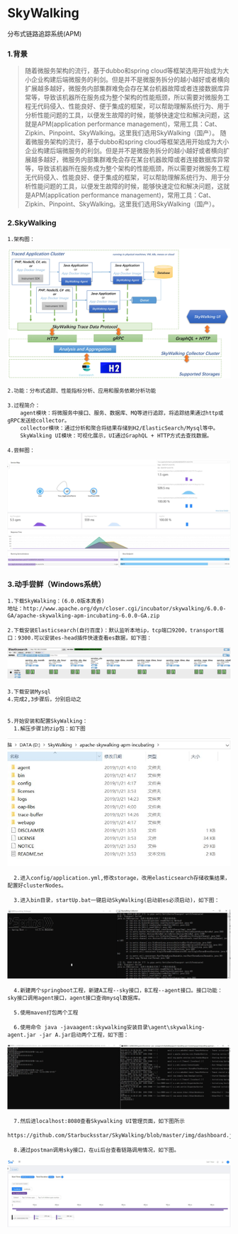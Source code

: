 # SkyWalking
分布式链路追踪系统(APM)

### 1.背景
> 随着微服务架构的流行，基于dubbo和spring cloud等框架选用开始成为大小企业构建后端微服务的利剑。但是并不是微服务拆分的越小越好或者横向扩展越多越好，微服务内部集群难免会存在某台机器故障或者连接数据库异常等，导致该机器所在服务成为整个架构的性能瓶颈，所以需要对微服务工程无代码侵入、性能良好、便于集成的框架，可以帮助理解系统行为、用于分析性能问题的工具，以便发生故障的时候，能够快速定位和解决问题，这就是APM(application performance management)，常用工具：Cat、Zipkin、Pinpoint、SkyWalking。这里我们选用SkyWalking（国产）。	随着微服务架构的流行，基于dubbo和spring cloud等框架选用开始成为大小企业构建后端微服务的利剑。但是并不是微服务拆分的越小越好或者横向扩展越多越好，微服务内部集群难免会存在某台机器故障或者连接数据库异常等，导致该机器所在服务成为整个架构的性能瓶颈，所以需要对微服务工程无代码侵入、性能良好、便于集成的框架，可以帮助理解系统行为、用于分析性能问题的工具，以便发生故障的时候，能够快速定位和解决问题，这就是APM(application performance management)，常用工具：Cat、Zipkin、Pinpoint、SkyWalking。这里我们选用SkyWalking（国产）。
### 2.SkyWalking
	1.架构图：
![](https://github.com/Starbucksstar/SkyWalking/blob/master/img/architecture.png)

	2.功能：分布式追踪、性能指标分析、应用和服务依赖分析功能
	
	3.过程简介：
		agent模块：将微服务中接口、服务、数据库、MQ等进行追踪，将追踪结果通过http或gRPC发送给collector。
		collector模块：通过分析和聚合将结果存储到H2/ElasticSearch/Mysql等中。
		SkyWalking UI模块：可视化展示，UI通过GraphQL + HTTP方式去查找数据。
		
	4.尝鲜图：
![](https://github.com/Starbucksstar/SkyWalking/blob/master/img/apm.jpg)

### 3.动手尝鲜（Windows系统）
	1.下载SkyWalking：(6.0.0版本真香)
	地址：http://www.apache.org/dyn/closer.cgi/incubator/skywalking/6.0.0-GA/apache-skywalking-apm-incubating-6.0.0-GA.zip
	
	2.下载安装Elasticsearch(自行百度)：默认监听本地ip，tcp端口9200，transport端口：9300.可以安装es-head插件快速查看es数据，如下图：
	
![](https://github.com/Starbucksstar/SkyWalking/blob/master/img/es.jpg)
	
	3.下载安装Mysql
	4.完成2,3步骤后，分别启动之
	

	5.开始安装和配置SkyWalking：
	  1.解压步骤1的zip包：如下图
![](https://github.com/Starbucksstar/SkyWalking/blob/master/img/TIM%E6%88%AA%E5%9B%BE20190321155244.jpg)

	  2.进入config/application.yml,修改storage，改用elasticsearch存储收集结果，配置好clusterNodes。
	  
	  3.进入bin目录，startUp.bat一键启动SkyWalking(启动前es必须启动)，如下图：
	  
![](https://github.com/Starbucksstar/SkyWalking/blob/master/img/skywalking-service.jpg)  

	  4.新建两个springboot工程，新建A工程--sky接口，B工程--agent接口。接口功能：sky接口调用agent接口，agent接口查询mysql数据库。
	  
	  5.使用maven打包两个工程
	  
	  6.使用命令 java -javaagent:skywalking安装目录\agent\skywalking-agent.jar -jar A.jar启动两个工程，如下图：
![](https://github.com/Starbucksstar/SkyWalking/blob/master/img/service2.jpg)

	  7.然后进localhost:8080查看Skywalking UI管理页面，如下图所示
	  https://github.com/Starbucksstar/SkyWalking/blob/master/img/dashboard.jpg
	  
	  8.通过postman调用sky接口，在ui后台查看链路调用情况，如下图。
![](https://github.com/Starbucksstar/SkyWalking/blob/master/img/trace.jpg)
	  
	
